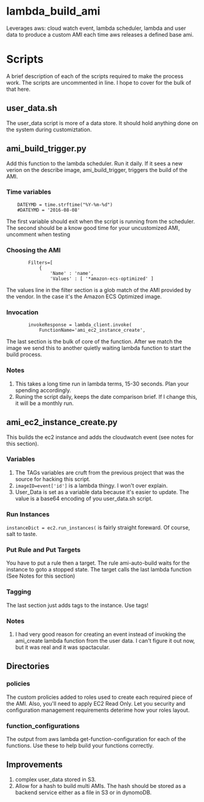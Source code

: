 # lambda_build_ami
Leverages aws: cloud watch event, lambda scheduler, lambda and user data to produce a custom AMI each time aws releases a defined base ami.

# Scripts
A brief description of each of the scripts required to make the process work. The scripts are uncommented in line. I hope to cover  for the bulk of that here.

## user_data.sh
The user_data script is more of a data store. It should hold anything done on the system during customiztation.

## ami_build_trigger.py
Add this function to the lambda scheduler. Run it daily. If it sees a new verion on the describe image, ami_build_trigger, triggers the build of the AMI.

### Time variables
```
    DATEYMD = time.strftime("%Y-%m-%d")
    #DATEYMD = '2016-08-08'
```
The first variable should exit when the script is running from the scheduler. The second should be a know good time for your uncustomized AMI, uncomment when testing

### Choosing the AMI
```
    	Filters=[
    		{ 
    			'Name' : 'name',
    			'Values' : [ '*amazon-ecs-optimized' ]
```
The values line in the filter section is a glob match of the AMI provided by the vendor. In the case it's the Amazon ECS Optimized image.

### Invocation
```
        invokeResponse = lambda_client.invoke(
            FunctionName='ami_ec2_instance_create',
```
The last section is the bulk of core of the function. After we match the image we send this to another quietly waiting lambda function to start the build process.

### Notes
1. This takes a long time run in lambda terms, 15-30 seconds. Plan your spending accordingly.
2. Runing the script daily, keeps the date comparison brief. If I change this, it will be a monthly run.

## ami_ec2_instance_create.py
This builds the ec2 instance and adds the cloudwatch event (see notes for this section).

### Variables
1. The TAGs variables are cruft from the previous project that was the source for hacking this script. 
1. `imageID=event['id']` is a lambda thingy. I won't over explain.
1. User_Data is set as a variable data because it's easier to update. The value is a base64 encoding of you user_data.sh script.

### Run Instances
`instanceDict = ec2.run_instances(` is fairly straight foreward. Of course, salt to taste.

### Put Rule and Put Targets
You have to put a rule then a target. The rule ami-auto-build waits for the instance to goto a stopped state. The target calls the last lambda function (See Notes for this section)

### Tagging
The last section just adds tags to the instance. Use tags!

### Notes
1. I had very good reason for creating an event instead of invoking the ami_create lambda function from the user data. I can't figure it out now, but it was real and it was spactacular. 


## Directories
### policies
The custom prolicies added to roles used to create each required piece of the AMI. Also, you'll need to apply EC2 Read Only. Let you security and configuration management requirements deterime how your roles layout.
### function_configurations
The output from aws lambda get-function-configuration for each of the functions. Use these to help  build your functions correctly.

## Improvements
1. complex user_data stored in S3.
2. Allow  for a hash to build multi AMIs. The hash should be stored as a backend service either as a file in S3 or in dynomoDB.
